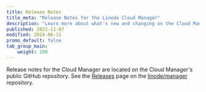 ```yaml
---
title: Release Notes
title_meta: "Release Notes for the Linode Cloud Manager"
description: "Learn more about what's new and changing on the Cloud Manager by reviewing the changelog entries."
published: 2022-11-07
modified: 2024-06-11
promo_default: false
tab_group_main:
    weight: 100
---
```


Release notes for the Cloud Manager are located on the Cloud Manager's public GitHub repository. See the [Releases](https://github.com/linode/manager/releases) page on the [linode/manager](https://github.com/linode/manager/) repository.
